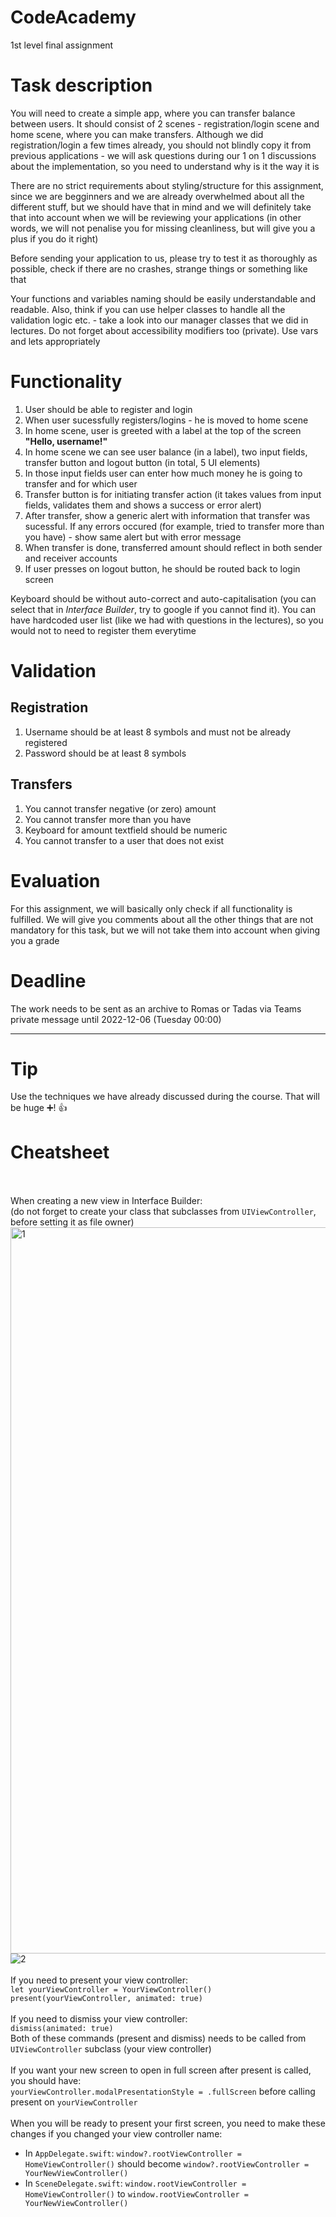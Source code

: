 # CodeAcademy
1st level final assignment

# Task description
You will need to create a simple app, where you can transfer balance between users. It should consist of 2 scenes - registration/login scene and home scene, where you can make transfers. Although we did registration/login a few times already, you should not blindly copy it from previous applications - we will ask questions during our 1 on 1 discussions about the implementation, so you need to understand why is it the way it is

There are no strict requirements about styling/structure for this assignment, since we are begginners and we are already overwhelmed about all the different stuff, but we should have that in mind and we will definitely take that into account when we will be reviewing your applications (in other words, we will not penalise you for missing cleanliness, but will give you a plus if you do it right)

Before sending your application to us, please try to test it as thoroughly as possible, check if there are no crashes, strange things or something like that

Your functions and variables naming should be easily understandable and readable. Also, think if you can use helper classes to handle all the validation logic etc. - take a look into our manager classes that we did in lectures. Do not forget about accessibility modifiers too (private). Use vars and lets appropriately

# Functionality
1. User should be able to register and login
2. When user sucessfully registers/logins - he is moved to home scene
3. In home scene, user is greeted with a label at the top of the screen **"Hello, username!"**
4. In home scene we can see user balance (in a label), two input fields, transfer button and logout button (in total, 5 UI elements)
5. In those input fields user can enter how much money he is going to transfer and for which user
6. Transfer button is for initiating transfer action (it takes values from input fields, validates them and shows a success or error alert)
7. After transfer, show a generic alert with information that transfer was sucessful. If any errors occured (for example, tried to transfer more than you have) - show same alert but with error message
8. When transfer is done, transferred amount should reflect in both sender and receiver accounts
9. If user presses on logout button, he should be routed back to login screen

Keyboard should be without auto-correct and auto-capitalisation (you can select that in *Interface Builder*, try to google if you cannot find it). You can have hardcoded user list (like we had with questions in the lectures), so you would not to need to register them everytime

# Validation
## Registration
1. Username should be at least 8 symbols and must not be already registered
2. Password should be at least 8 symbols
  
## Transfers
1. You cannot transfer negative (or zero) amount
2. You cannot transfer more than you have
3. Keyboard for amount textfield should be numeric
4. You cannot transfer to a user that does not exist

# Evaluation
For this assignment, we will basically only check if all functionality is fulfilled. We will give you comments about all the other things that are not mandatory for this task, but we will not take them into account when giving you a grade

# Deadline
The work needs to be sent as an archive to Romas or Tadas via Teams private message until 2022-12-06 (Tuesday 00:00)

---

# Tip
Use the techniques we have already discussed during the course. That will be huge ➕! 👍

# Cheatsheet

<br><br>
When creating a new view in Interface Builder:<br>
(do not forget to create your class that subclasses from `UIViewController`, before setting it as file owner)
<img width="1162" alt="1" src="https://user-images.githubusercontent.com/48261482/166254980-613694c1-9fe4-48ea-a4fd-f7e380dcd478.png">
![2](https://user-images.githubusercontent.com/48261482/166254932-14e3dd9e-dc59-487b-8b8f-3115c86c50c7.jpg)
<br><br>
If you need to present your view controller:<br>
`let yourViewController = YourViewController()`<br>
`present(yourViewController, animated: true)`
<br><br>
If you need to dismiss your view controller:<br>`
dismiss(animated: true)
`
<br>
Both of these commands (present and dismiss) needs to be called from `UIViewController` subclass (your view controller)
<br><br>
If you want your new screen to open in full screen after present is called, you should have:<br>
`yourViewController.modalPresentationStyle = .fullScreen` before calling present on `yourViewController`
<br><br>
When you will be ready to present your first screen, you need to make these changes if you changed your view controller name:
- In `AppDelegate.swift`: `window?.rootViewController = HomeViewController()` should become `window?.rootViewController = YourNewViewController()`
- In `SceneDelegate.swift`: `window.rootViewController = HomeViewController()` to `window.rootViewController = YourNewViewController()`
